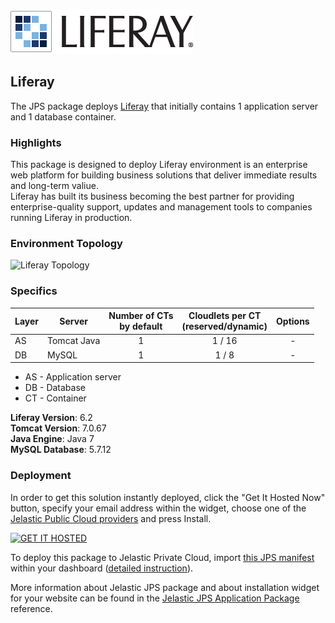[![Liferay](images/Liferay-Logo.png)](../../../liferay)

## Liferay

The JPS package deploys [Liferay](http://www.liferay.com/) that initially contains 1 application server and 1 database container. 

### Highlights
This package is designed to deploy Liferay environment is an enterprise web platform for building business solutions that deliver immediate results and long-term valiue.<br />
Liferay has built its business becoming the best partner for providing enterprise-quality support, updates and management tools to companies running Liferay in production.

### Environment Topology

![Liferay Topology](https://docs.google.com/drawings/d/1MvtJKk03IznrXtl4m2oGkSg5ZeLIwczFdwylbPRs7E8/pub?w=505&h=216)

### Specifics

Layer                |     Server    | Number of CTs <br/> by default | Cloudlets per CT <br/> (reserved/dynamic) | Options
-------------------- | --------------| :----------------------------: | :---------------------------------------: | :-----:
AS                   | Tomcat Java |       1                        |           1 / 16                          | -
DB                   |    MySQL      |       1                        |           1 / 8                           | -

* AS - Application server 
* DB - Database 
* CT - Container

**Liferay Version**: 6.2<br/>
**Tomcat Version**: 7.0.67<br/>
**Java Engine**: Java 7<br/>
**MySQL Database**: 5.7.12

### Deployment

In order to get this solution instantly deployed, click the "Get It Hosted Now" button, specify your email address within the widget, choose one of the [Jelastic Public Cloud providers](https://jelastic.cloud) and press Install.

[![GET IT HOSTED](https://raw.githubusercontent.com/jelastic-jps/jpswiki/master/images/getithosted.png)](https://jelastic.com/install-application/?manifest=https%3A%2F%2Fgithub.com%2Fjelastic-jps%2Fliferay%2Fraw%2Fmaster%2Fmanifest.jps)

To deploy this package to Jelastic Private Cloud, import [this JPS manifest](../../raw/master/manifest.jps) within your dashboard ([detailed instruction](https://docs.jelastic.com/environment-export-import#import)).

More information about Jelastic JPS package and about installation widget for your website can be found in the [Jelastic JPS Application Package](https://github.com/jelastic-jps/jpswiki/wiki/Jelastic-JPS-Application-Package) reference.